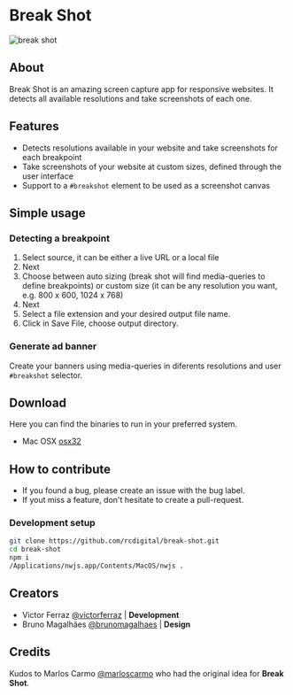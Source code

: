 # Break Shot
![break shot](http://i.imgur.com/pz4yf10.jpg?1)

## About
Break Shot is an amazing screen capture app for responsive websites. It detects all available resolutions and take screenshots of each one.

## Features
- Detects resolutions available in your website and take screenshots for each breakpoint
- Take screenshots of your website at custom sizes, defined through the user interface
- Support to a `#breakshot` element to be used as a screenshot canvas

## Simple usage

### Detecting a breakpoint
1. Select source, it can be either a live URL or a local file
2. Next
3. Choose between auto sizing (break shot will find media-queries to define breakpoints) or custom size (it can be any resolution you want, e.g. 800 x 600, 1024 x 768)
4. Next
5. Select a file extension and your desired output file name.
6. Click in Save File, choose output directory.

### Generate ad banner
Create your banners using media-queries in diferents resolutions and user `#breakshot` selector. 

## Download
Here you can find the binaries to run in your preferred system.

- Mac OSX [osx32](https://github.com/rcdigital/break-shot/releases/download/1.0/break-shot-osx32.zip) 

## How to contribute
- If you found a bug, please create an issue with the bug label.
- If yout miss a feature, don't hesitate to create a pull-request.

### Development setup
```bash
git clone https://github.com/rcdigital/break-shot.git
cd break-shot
npm i
/Applications/nwjs.app/Contents/MacOS/nwjs . 
```

## Creators 
- Victor Ferraz [@victorferraz](https://github.com/victorferraz) | **Development**
- Bruno Magalhães [@brunomagalhaes](https://www.facebook.com/BrunodeMagalhaes?fref=ts) | **Design**

## Credits 
Kudos to Marlos Carmo [@marloscarmo](https://github.com/marloscarmo) who had the original idea for **Break Shot**.


